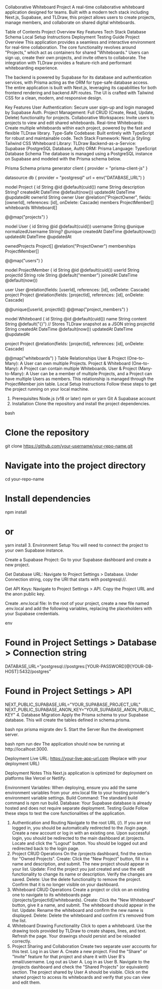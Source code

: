 Collaborative Whiteboard Project
A real-time collaborative whiteboard application designed for teams. Built with a modern tech stack including Next.js, Supabase, and TLDraw, this project allows users to create projects, manage members, and collaborate on shared digital whiteboards.

Table of Contents
Project Overview
Key Features
Tech Stack
Database Schema
Local Setup Instructions
Deployment
Testing Guide
Project Overview
This application provides a seamless and interactive environment for real-time collaboration. The core functionality revolves around "Projects," which act as containers for shared "Whiteboards." Users can sign up, create their own projects, and invite others to collaborate. The integration with TLDraw provides a feature-rich and performant whiteboarding experience.

The backend is powered by Supabase for its database and authentication services, with Prisma acting as the ORM for type-safe database access. The entire application is built with Next.js, leveraging its capabilities for both frontend rendering and backend API routes. The UI is crafted with Tailwind CSS for a clean, modern, and responsive design.

Key Features
User Authentication: Secure user sign-up and login managed by Supabase Auth.
Project Management: Full CRUD (Create, Read, Update, Delete) functionality for projects.
Collaborative Workspaces: Invite users to projects to view and edit shared whiteboards.
Real-time Whiteboards: Create multiple whiteboards within each project, powered by the fast and flexible TLDraw library.
Type-Safe Codebase: Built entirely with TypeScript for robust and maintainable code.
Tech Stack
Framework: Next.js
Styling: Tailwind CSS
Whiteboard Library: TLDraw
Backend-as-a-Service: Supabase (PostgreSQL Database, Auth)
ORM: Prisma
Language: TypeScript
Database Schema
The database is managed using a PostgreSQL instance on Supabase and modeled with the Prisma schema below.

Prisma Schema
prisma
generator client {
  provider = "prisma-client-js"
}

datasource db {
  provider = "postgresql"
  url      = env("DATABASE_URL")
}

model Project {
  id          String   @id @default(cuid())
  name        String
  description String?
  createdAt   DateTime @default(now())
  updatedAt   DateTime @updatedAt
  ownerId     String
  owner       User     @relation("ProjectOwner", fields: [ownerId], references: [id], onDelete: Cascade)
  members     ProjectMember[]
  whiteboards Whiteboard[]

  @@map("projects")
}

model User {
  id                 String   @id @default(cuid())
  username           String   @unique
  normalizedUsername String?  @unique
  createdAt          DateTime @default(now())
  updatedAt          DateTime @updatedAt

  ownedProjects Project[]       @relation("ProjectOwner")
  memberships   ProjectMember[]

  @@map("users")
}

model ProjectMember {
  id        String   @id @default(cuid())
  userId    String
  projectId String
  role      String   @default("member")
  joinedAt  DateTime @default(now())

  user    User    @relation(fields: [userId], references: [id], onDelete: Cascade)
  project Project @relation(fields: [projectId], references: [id], onDelete: Cascade)

  @@unique([userId, projectId])
  @@map("project_members")
}

model Whiteboard {
  id        String   @id @default(cuid())
  name      String
  content   String   @default("{}") // Stores TLDraw snapshot as a JSON string
  projectId String
  createdAt DateTime @default(now())
  updatedAt DateTime @updatedAt

  project Project @relation(fields: [projectId], references: [id], onDelete: Cascade)

  @@map("whiteboards")
}
Table Relationships
User & Project (One-to-Many): A User can own multiple Projects.
Project & Whiteboard (One-to-Many): A Project can contain multiple Whiteboards.
User & Project (Many-to-Many): A User can be a member of multiple Projects, and a Project can have multiple Users as members. This relationship is managed through the ProjectMember join table.
Local Setup Instructions
Follow these steps to get the project running on your local machine.

1. Prerequisites
Node.js (v18 or later)
npm or yarn
Git
A Supabase account
2. Installation
Clone the repository and install the project dependencies.

bash
# Clone the repository
git clone https://github.com/your-username/your-repo-name.git

# Navigate into the project directory
cd your-repo-name

# Install dependencies
npm install
# or
yarn install
3. Environment Setup
You will need to connect the project to your own Supabase instance.

Create a Supabase Project: Go to your Supabase dashboard and create a new project.

Get Database URL: Navigate to Project Settings > Database. Under Connection string, copy the URI that starts with postgresql://.

Get API Keys: Navigate to Project Settings > API. Copy the Project URL and the anon public key.

Create .env.local file: In the root of your project, create a new file named .env.local and add the following variables, replacing the placeholders with your Supabase credentials.

env
# Found in Project Settings > Database > Connection string
DATABASE_URL="postgresql://postgres:[YOUR-PASSWORD]@[YOUR-DB-HOST]:5432/postgres"

# Found in Project Settings > API
NEXT_PUBLIC_SUPABASE_URL="YOUR_SUPABASE_PROJECT_URL"
NEXT_PUBLIC_SUPABASE_ANON_KEY="YOUR_SUPABASE_ANON_PUBLIC_KEY"
4. Database Migration
Apply the Prisma schema to your Supabase database. This will create the tables defined in schema.prisma.

bash
npx prisma migrate dev
5. Start the Server
Run the development server.

bash
npm run dev
The application should now be running at http://localhost:3000.

Deployment
Live URL: https://your-live-app-url.com (Replace with your deployment URL)

Deployment Notes
This Next.js application is optimized for deployment on platforms like Vercel or Netlify.

Environment Variables: When deploying, ensure you add the same environment variables from your .env.local file to your hosting provider's environment variable settings.
Build Command: The standard build command is npm run build.
Database: Your Supabase database is already hosted and does not require separate deployment.
Testing Guide
Follow these steps to test the core functionalities of the application.

1. Authentication and Routing
Navigate to the root URL (/).
If you are not logged in, you should be automatically redirected to the /login page.
Create a new account or log in with an existing one.
Upon successful login, you should be redirected to the main dashboard at /projects.
Locate and click the "Logout" button. You should be logged out and redirected back to the login page.
2. Project CRUD Operations
On the /projects dashboard, find the section for "Owned Projects".
Create: Click the "New Project" button, fill in a name and description, and submit. The new project should appear in your list.
Update: Find the project you just created and use the edit functionality to change its name or description. Verify the changes are saved.
Delete: Use the delete functionality to remove the project. Confirm that it is no longer visible on your dashboard.
3. Whiteboard CRUD Operations
Create a project or click on an existing one to navigate to its whiteboards page (/projects/[projectId]/whiteboards).
Create: Click the "New Whiteboard" button, give it a name, and submit. The whiteboard should appear in the list.
Update: Rename the whiteboard and confirm the new name is displayed.
Delete: Delete the whiteboard and confirm it's removed from the list.
4. Whiteboard Drawing Functionality
Click to open a whiteboard.
Use the drawing tools provided by TLDraw to create shapes, lines, and text.
Refresh the page. Your drawings should persist and be reloaded correctly.
5. Project Sharing and Collaboration
Create two separate user accounts for this test.
Log in as User A. Create a new project.
Find the "Share" or "Invite" feature for that project and share it with User B's email/username.
Log out as User A.
Log in as User B.
Navigate to the /projects dashboard and check the "Shared Projects" (or equivalent) section. The project shared by User A should be visible.
Click on the shared project to access its whiteboards and verify that you can view and edit them.